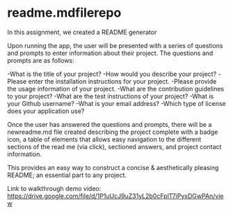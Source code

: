 # readme.mdfilerepo

In this assignment, we created a README generator

Upon running the app, the user will be presented with a series of questions and prompts to enter information about their project.  The questions and prompts are as follows:

-What is the title of your project?
-How would you describe your project?
-Please enter the installation instructions for your project.
-Please provide the usage information of your project.
-What are the contribution guidelines to your project?
-What are the test instructions of your project?
-What is your Github username?
-What is your email address?
-Which type of license does your application use?

Once the user has answered the questions and prompts, there will be a newreadme.md file created describing the project complete with a badge icon, a table of elements that allows easy navigation to the different sections of the read me (via click), sectioned answers, and project contact information. 

This provides an easy way to construct a concise & aesthetically pleasing README; an essential part to any project. 

Link to walkthrough demo video: https://drive.google.com/file/d/1P1uUcJ9uZ31yL2b0cFplT7iPyxDGwPAn/view